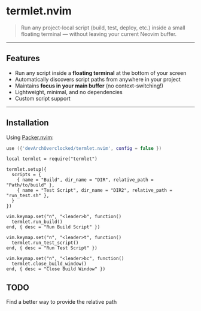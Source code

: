 # termlet.nvim

> Run any project-local script (build, test, deploy, etc.) inside a small floating terminal — without leaving your current Neovim buffer.

---

## Features

-  Run any script inside a **floating terminal** at the bottom of your screen
-  Automatically discovers script paths from anywhere in your project
-  Maintains **focus in your main buffer** (no context-switching!)
-  Lightweight, minimal, and no dependencies
-  Custom script support 

---

## Installation

Using [Packer.nvim](https://github.com/wbthomason/packer.nvim):

```lua
use ({'devArchOverclocked/termlet.nvim', config = false })
```

```after/plugins/termlet
local termlet = require("termlet")

termlet.setup({
  scripts = {
    { name = "Build", dir_name = "DIR", relative_path = "Path/to/build" },
    { name = "Test Script", dir_name = "DIR2", relative_path = "run_test.sh" },
  }
})

vim.keymap.set("n", "<leader>b", function()
  termlet.run_build()
end, { desc = "Run Build Script" })

vim.keymap.set("n", "<leader>t", function()
  termlet.run_test_script()
end, { desc = "Run Test Script" })

vim.keymap.set("n", "<leader>bc", function()
  termlet.close_build_window()
end, { desc = "Close Build Window" })
```

## TODO
Find a better way to provide the relative path
